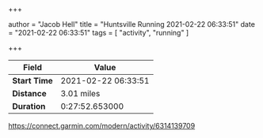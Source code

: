 +++

author = "Jacob Hell"
title = "Huntsville Running 2021-02-22 06:33:51"
date = "2021-02-22 06:33:51"
tags = [
    "activity", "running"
]

+++

<!--more-->

|Field  |Value  |
|--- | --- |
|**Start Time**|2021-02-22 06:33:51|
|**Distance**|3.01 miles|
|**Duration**|0:27:52.653000|

https://connect.garmin.com/modern/activity/6314139709